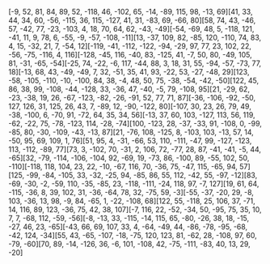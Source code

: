[-9, 52, 81, 84, 89, 52, -118, 46, -102, 65, -14, -89, 115, 98, -13, 69][41, 33, 44, 34, 60, -56, -115, 36, 115, -127, 41, 31, -83, 69, -66, 80][58, 74, 43, -46, 57, -42, 77, -23, -103, 4, 18, 70, 64, 62, -43, -49][-54, -69, 48, 5, -118, 121, -41, 11, 9, 78, 6, -55, -9, -57, -108, -11][13, -37, 109, 82, -85, 120, -110, 74, 83, 4, 15, -32, 21, 7, -54, 12][-119, -41, -112, -122, -94, -29, 97, 77, 23, 102, 22, -56, -75, -116, 4, 116][-128, -45, 116, -40, 83, -125, 41, -7, 50, 80, -49, 105, 81, -31, -65, -54][-25, 74, -22, -6, 117, -44, 88, 3, 18, 31, 55, -94, -57, -73, 77, 18][-13, 68, 43, -49, -49, 7, 32, -51, 35, 41, 93, -22, 53, -27, -48, 29][123, -58, -105, -110, -10, -100, 84, 38, -4, 48, 50, 75, -38, -54, -42, -50][122, 45, 86, 38, 99, -108, -44, -128, 33, -36, 47, -40, -5, 79, -108, 95][21, -29, 62, -23, -38, 19, 26, -67, -123, -82, -26, -91, 52, 77, 71, 87][-36, -106, -92, -50, 127, 126, 31, 125, 26, 43, 7, -89, 12, -90, -122, 80][-107, 30, 23, 26, 79, 49, -38, -100, 6, -70, 91, -72, 64, 35, 34, 56][-13, 37, 60, 103, -127, 113, 56, 119, -62, -22, 75, -78, -123, 114, -28, -74][100, -123, 28, -37, -33, 91, -108, 0, -99, -85, 80, -30, -109, -43, -13, 87][21, -76, 108, -125, 8, -103, 103, -13, 57, 14, -50, 95, 69, 109, 1, 76][51, 95, 4, -31, -66, 53, 110, -111, -47, 99, -127, -123, 113, -112, -89, 77][73, 3, -102, 70, -31, 2, 106, 72, -77, 28, 87, -41, -41, -5, 44, -65][32, -79, -114, -106, -104, 92, -69, 19, -73, 86, -100, 89, -55, 102, 50, -110][-118, 118, 104, 23, 22, -10, -67, 116, 70, -36, 75, -47, 115, -65, 94, 57][125, -99, -84, -105, 33, -32, -25, 94, -85, 86, 55, 112, -42, 55, -97, -12][83, -69, -30, -2, -59, 110, -35, -85, 23, -118, -111, -24, 118, 97, -7, 127][19, 61, 64, -115, -36, 8, 39, 102, 31, -36, -64, 78, 32, -75, 59, -3][-55, -37, -20, 29, -8, 103, -36, 13, 98, -9, 84, -65, 1, -22, -108, 68][122, 55, -118, 25, 106, 37, -71, 14, 116, 89, 123, -36, 75, 42, 38, 107][-7, 116, 22, -52, -34, 50, -95, 75, 35, 10, 7, 7, -68, 112, -59, -56][-8, -13, 33, -115, -14, 115, 65, -80, -26, 38, 18, -15, -27, 46, 23, -65][-43, 66, 69, 107, 33, 4, -64, -49, 44, -86, -78, -95, -68, -42, 124, -34][55, 43, -65, -107, -18, -75, 120, 123, 81, -62, 28, -108, 97, 60, -79, -60][70, 89, -14, -126, 36, -6, 101, -108, 42, -75, -111, -83, 40, 13, 29, -20]